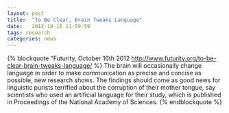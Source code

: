 ```yaml
---
layout: post
title:  "To Be Clear, Brain Tweaks Language"
date:   2012-10-16 11:59:59
tags: research
categories: news
---
```

{% blockquote "Futurity, October 16th 2012 http://www.futurity.org/to-be-clear-brain-tweaks-language/ %}
  The brain will occasionally change language in order to make communication as
  precise and concise as possible, new research shows.
    The findings should come as good news for linguistic purists terrified about the
  corruption of their mother tongue, say scientists who used an artificial language
  for their study, which is published in Proceedings of the National Academy of Sciences.
{% endblockquote %}
